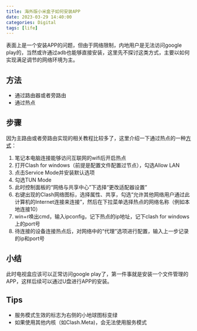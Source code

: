```yaml
---
title: 海外版小米盒子如何安装APP
date: 2023-03-29 14:40:00
categories: Digital
tags: [life]
---
```


表面上是一个安装APP的问题，但由于网络限制，内地用户是无法访问google play的，当然或许通过adb也能够直接安装，这里先不探讨这类方式，主要以如何实现满足调节的网络环境为主。

<!-- more -->

## 方法

- 通过路由器或者旁路由
- 通过热点

## 步骤

因为主路由或者旁路由实现的相关教程比较多了，这里介绍一下通过热点的一种[方式][1]：

1. 笔记本电脑连接能够访问互联网的wifi后开启热点
2. 打开Clash for windows（前提是配置文件配置过节点），勾选Allow LAN
3. 点击Service Mode并安装默认选项
4. 勾选TUN Mode
5. 此时控制面板的“网络与共享中心”下选择“更改适配器设置”
6. 右键出现的Clash网络图标，选择属性、共享，勾选“允许其他网络用户通过此计算机的Internet连接来连接”，然后在下拉菜单选择热点的网络名称（例如本地连接10）
7. win+r唤出cmd，输入ipconfig，记下热点的ip地址，记下clash for windows上的port号
8. 待连接的设备连接热点后，对网络中的“代理”选项进行配置，输入上一步记录的ip和port号

## 小结

此时电视盒应该可以正常访问google play了，第一件事就是安装一个文件管理的APP，这样后续可以通过U盘进行APP的安装。

## Tips

- 服务模式生效的标志为右侧的小地球图标变绿
- 如果使用其他内核（如Clash.Meta)，会无法使用服务模式

[1]: https://zhuanlan.zhihu.com/p/337430556
